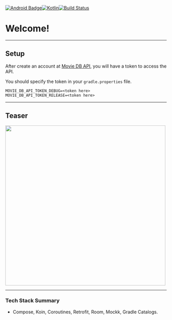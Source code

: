 [![Android Badge](https://img.shields.io/badge/Android-3DDC84?style=for-the-badge&logo=android&logoColor=white)](https://www.android.com/)[![Kotlin](https://img.shields.io/badge/Kotlin-0095D5?&style=for-the-badge&logo=kotlin&logoColor=white)](https://kotlinlang.org/)[![Build Status](https://app.bitrise.io/app/4aa44eea-43cf-4a4d-8996-5ed6f48d9512/status.svg?token=C6RzgrGuhGeDARNPMAqxuw&branch=master)](https://app.bitrise.io/app/4aa44eea-43cf-4a4d-8996-5ed6f48d9512)

# Welcome!

---

## Setup

After create an account at [Movie DB API](https://www.themoviedb.org), you will have a token to access the API. 

You should specify the token in your `gradle.properties` file.


```
MOVIE_DB_API_TOKEN_DEBUG=<token here>
MOVIE_DB_API_TOKEN_RELEASE=<token here>
```

---

## Teaser

<img src="img/teaser.gif" height="500" />

---

### Tech Stack Summary

- Compose, Koin, Coroutines, Retrofit, Room, Mockk, Gradle Catalogs.

